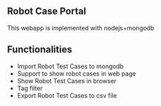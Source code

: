 Robot Case Portal
-----------------

This webapp is implemented with nodejs+mongodb

Functionalities
-----------------
* Import Robot Test Cases to mongodb
* Support to show robot cases in web page
* Show Robot Test Cases in browser
* Tag filter
* Export Robot Test Cases to csv file



